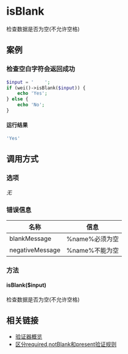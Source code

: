 isBlank
=======

检查数据是否为空(不允许空格)

案例
----

### 检查空白字符会返回成功

```php
$input = '    ';
if (wei()->isBlank($input)) {
    echo 'Yes';
} else {
    echo 'No';
}
```

#### 运行结果

```php
'Yes'
```

调用方式
--------

### 选项

*无*

### 错误信息

名称                   | 信息
-----------------------|------
blankMessage           | %name%必须为空
negativeMessage        | %name%不能为空

### 方法

#### isBlank($input)
检查数据是否为空(不允许空格)

相关链接
--------

* [验证器概览](../book/validators.md)
* [区分required,notBlank和present验证规则](validate.md#%E6%A1%88%E4%BE%8B%E5%8C%BA%E5%88%86requirednotblank%E5%92%8Cpresent%E9%AA%8C%E8%AF%81%E8%A7%84%E5%88%99)